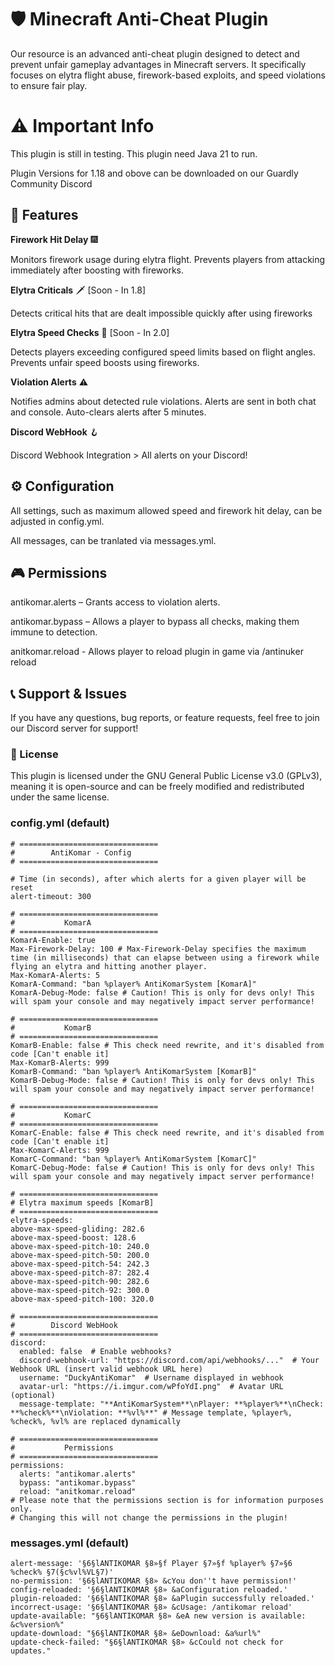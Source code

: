 # 🛡️ Minecraft Anti-Cheat Plugin
Our resource is an advanced anti-cheat plugin designed to detect and prevent unfair gameplay advantages in Minecraft servers. It specifically focuses on elytra flight abuse, firework-based exploits, and speed violations to ensure fair play.

# ⚠️ Important Info
This plugin is still in testing. This plugin need Java 21 to run.

Plugin Versions for 1.18 and obove can be downloaded on our Guardly Community Discord

## 🔧 **Features**
**Firework Hit Delay** 🎆

Monitors firework usage during elytra flight.
Prevents players from attacking immediately after boosting with fireworks.

**Elytra Criticals** 🗡️ [Soon - In 1.8]

Detects critical hits that are dealt impossible quickly after using fireworks

**Elytra Speed Checks** 🚀 [Soon - In 2.0]

Detects players exceeding configured speed limits based on flight angles.
Prevents unfair speed boosts using fireworks.

**Violation Alerts** ⚠️

Notifies admins about detected rule violations.
Alerts are sent in both chat and console.
Auto-clears alerts after 5 minutes.

**Discord WebHook** 🪝

Discord Webhook Integration > All alerts on your Discord!

## ⚙️ **Configuration**
All settings, such as maximum allowed speed and firework hit delay, can be adjusted in config.yml.

All messages, can be tranlated via messages.yml.

## 🎮 **Permissions**
antikomar.alerts – Grants access to violation alerts.

antikomar.bypass – Allows a player to bypass all checks, making them immune to detection.

anitkomar.reload - Allows player to reload plugin in game via /antinuker reload

## 📞 Support & Issues
If you have any questions, bug reports, or feature requests, feel free to join our Discord server for support!

### 📜 License
This plugin is licensed under the GNU General Public License v3.0 (GPLv3), meaning it is open-source and can be freely modified and redistributed under the same license.

### config.yml (default)

```
# ===============================
#        AntiKomar - Config
# ===============================

# Time (in seconds), after which alerts for a given player will be reset
alert-timeout: 300

# ===============================
#           KomarA
# ===============================
KomarA-Enable: true
Max-Firework-Delay: 100 # Max-Firework-Delay specifies the maximum time (in milliseconds) that can elapse between using a firework while flying an elytra and hitting another player.
Max-KomarA-Alerts: 5
KomarA-Command: "ban %player% AntiKomarSystem [KomarA]"
KomarA-Debug-Mode: false # Caution! This is only for devs only! This will spam your console and may negatively impact server performance!

# ===============================
#           KomarB
# ===============================
KomarB-Enable: false # This check need rewrite, and it's disabled from code [Can't enable it]
Max-KomarB-Alerts: 999
KomarB-Command: "ban %player% AntiKomarSystem [KomarB]"
KomarB-Debug-Mode: false # Caution! This is only for devs only! This will spam your console and may negatively impact server performance!

# ===============================
#           KomarC
# ===============================
KomarC-Enable: false # This check need rewrite, and it's disabled from code [Can't enable it]
Max-KomarC-Alerts: 999
KomarC-Command: "ban %player% AntiKomarSystem [KomarC]"
KomarC-Debug-Mode: false # Caution! This is only for devs only! This will spam your console and may negatively impact server performance!

# ===============================
# Elytra maximum speeds [KomarB]
# ===============================
elytra-speeds:
above-max-speed-gliding: 282.6
above-max-speed-boost: 128.6
above-max-speed-pitch-10: 240.0
above-max-speed-pitch-50: 200.0
above-max-speed-pitch-54: 242.3
above-max-speed-pitch-87: 282.4
above-max-speed-pitch-90: 282.6
above-max-speed-pitch-92: 300.0
above-max-speed-pitch-100: 320.0

# ===============================
#        Discord WebHook
# ===============================
discord:
  enabled: false  # Enable webhooks?
  discord-webhook-url: "https://discord.com/api/webhooks/..."  # Your Webhook URL (insert valid webhook URL here)
  username: "DuckyAntiKomar"  # Username displayed in webhook
  avatar-url: "https://i.imgur.com/wPfoYdI.png"  # Avatar URL (optional)
  message-template: "**AntiKomarSystem**\nPlayer: **%player%**\nCheck: **%check%**\nViolation: **%vl%**" # Message template, %player%, %check%, %vl% are replaced dynamically

# ===============================
#           Permissions
# ===============================
permissions:
  alerts: "antikomar.alerts"
  bypass: "antikomar.bypass"
  reload: "anitkomar.reload"
# Please note that the permissions section is for information purposes only.
# Changing this will not change the permissions in the plugin!
```

### messages.yml (default)

```
alert-message: '§6§lANTIKOMAR §8»§f Player §7»§f %player% §7»§6 %check% §7(§c%vl%VL§7)'
no-permission: '§6§lANTIKOMAR §8» &cYou don''t have permission!'
config-reloaded: '§6§lANTIKOMAR §8» &aConfiguration reloaded.'
plugin-reloaded: '§6§lANTIKOMAR §8» &aPlugin successfully reloaded.'
incorrect-usage: '§6§lANTIKOMAR §8» &cUsage: /antikomar reload'
update-available: "§6§lANTIKOMAR §8» &eA new version is available: &c%version%"
update-download: "§6§lANTIKOMAR §8» &eDownload: &a%url%"
update-check-failed: "§6§lANTIKOMAR §8» &cCould not check for updates."

```
